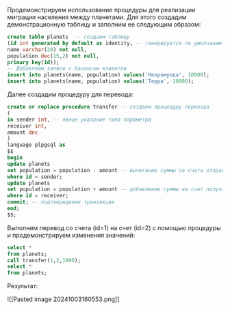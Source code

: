 Продемонстрируем использование процедуры для реализации миграции населения между планетами. Для этого создадим демонстрационную таблицу и заполним ее следующим образом:

```sql
create table planets  -- создаем таблицу
(id int generated by default as identity, -- генерируется по умолчанию как идентификатор
name varchar(20) not null,
population dec(15,2) not null,
primary key(id));
-- Добавляем записи с балансом клиентов
insert into planets(name, population) values('Некромунда', 10000); 
insert into planets(name, population) values('Терра', 10000);
```

Далее создадим процедуру для перевода:

```sql
create or replace procedure transfer -- создаем процедуру перевода
(
in sender int, -- явное указание типа параметра
receiver int, 
amount dec
)
language plpgsql as
$$
begin
update planets 
set population = population - amount -- вычитание суммы со счета отправителя
where id = sender;
update planets 
set population = population + amount -- добавление суммы на счет получателя
where id = receiver;
commit; -- подтверждение транзакции
end;
$$;
```

Выполним перевод со счета (id=1) на счет (id=2) с помощью процедуры и продемонстрируем изменения значений:

```sql
select *
from planets;
call transfer(1,2,1000);
select *
from planets;
```

Результат:

![[Pasted image 20241003160553.png]]
